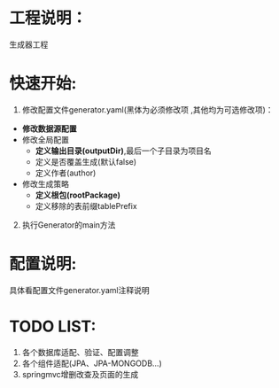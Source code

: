 工程说明：
== 
生成器工程

快速开始:
==
1. 修改配置文件generator.yaml(黑体为必须修改项 ,其他均为可选修改项)：

- **修改数据源配置**
- 修改全局配置
	- **定义输出目录(outputDir)**,最后一个子目录为项目名
 	- 定义是否覆盖生成(默认false)
 	- 定义作者(author)
- 修改生成策略
	- **定义根包(rootPackage)**
	- 定义移除的表前缀tablePrefix
	
2. 执行Generator的main方法	
	
配置说明:
==
具体看配置文件generator.yaml注释说明


TODO LIST:
==
1. 各个数据库适配、验证、配置调整
2. 各个组件适配(JPA、JPA-MONGODB...)
3. springmvc增删改查及页面的生成 


